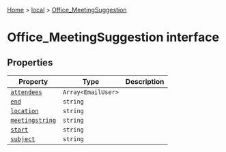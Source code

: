 [Home](./index) &gt; [local](local.md) &gt; [Office\_MeetingSuggestion](local.office_meetingsuggestion.md)

# Office\_MeetingSuggestion interface

## Properties

|  Property | Type | Description |
|  --- | --- | --- |
|  [`attendees`](local.office_meetingsuggestion.attendees.md) | `Array<EmailUser>` |  |
|  [`end`](local.office_meetingsuggestion.end.md) | `string` |  |
|  [`location`](local.office_meetingsuggestion.location.md) | `string` |  |
|  [`meetingstring`](local.office_meetingsuggestion.meetingstring.md) | `string` |  |
|  [`start`](local.office_meetingsuggestion.start.md) | `string` |  |
|  [`subject`](local.office_meetingsuggestion.subject.md) | `string` |  |

